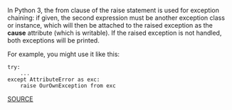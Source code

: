 In Python 3, the from clause of the raise statement is used for exception chaining: if given, the second expression
must be another exception class or instance, which will then be attached to the raised exception as the __cause__
attribute (which is writable). If the raised exception is not handled, both exceptions will be printed.

For example, you might use it like this:

    try:
        ...
    except AttributeError as exc:
        raise OurOwnException from exc

[SOURCE](https://docs.python.org/3/reference/simple_stmts.html#raise)